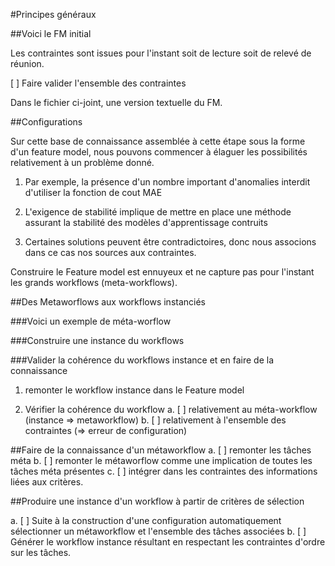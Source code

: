 #Principes généraux

##Voici le FM initial 


Les contraintes sont issues pour l'instant soit de lecture soit de relevé de réunion.

[ ] Faire valider l'ensemble des contraintes

Dans le fichier ci-joint, une version textuelle du FM.


##Configurations

Sur cette base de connaissance assemblée à cette étape sous la forme d'un feature model, nous pouvons commencer à élaguer les possibilités relativement à un problème donné.

1) Par exemple, la présence d'un nombre important d'anomalies interdit d'utiliser la fonction de cout MAE

2) L'exigence de stabilité implique de mettre en place une méthode assurant la stabilité des modèles d'apprentissage contruits

3) Certaines solutions peuvent être contradictoires, donc nous associons dans ce cas nos sources aux contraintes.


Construire le Feature model est ennuyeux et ne capture pas pour l'instant les grands workflows (meta-workflows).

##Des Metaworflows aux workflows instanciés

###Voici un exemple de méta-worflow


###Construire une instance du workflows

###Valider la cohérence du workflows instance et en faire de la connaissance

1) remonter le workflow instance dans le Feature model

2) Vérifier la cohérence du workflow
a. [ ] relativement au méta-workflow (instance => metaworkflow)
b. [ ] relativement à l'ensemble des contraintes (=> erreur de configuration) 


##Faire de la connaissance d'un métaworkflow
a. [ ] remonter les tâches méta
b. [ ] remonter le métaworflow comme une implication de toutes les tâches méta présentes
c. [ ] intégrer dans les contraintes des informations liées aux critères.


##Produire une instance d'un workflow à partir de critères de sélection

a. [ ] Suite à la construction d'une configuration automatiquement sélectionner un métaworkflow et l'ensemble des tâches associées
b. [ ] Générer le workflow instance résultant en respectant les contraintes d'ordre sur les tâches.





